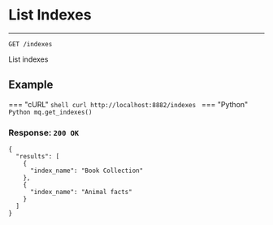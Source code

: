 # List Indexes

***

```http
GET /indexes
```
List indexes

## Example
=== "cURL"
    ```shell
    curl http://localhost:8882/indexes
    ```
=== "Python"
    ```Python
    mq.get_indexes()
    ```

### Response: `200 OK`
```
{
  "results": [
    {
      "index_name": "Book Collection"
    },
    {
      "index_name": "Animal facts"
    }
  ]
}
```